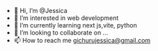 - 👋 Hi, I’m @Jessica
- 👀 I’m interested in web development
- 🌱 I’m currently learning next js,vite, python
- 💞️ I’m looking to collaborate on ...
- 📫 How to reach me gichurujessica@gmail.com

<!---
Jessica2324/Jessica2324 is a ✨ special ✨ repository because its `README.md` (this file) appears on your GitHub profile.
You can click the Preview link to take a look at your changes.
--->
